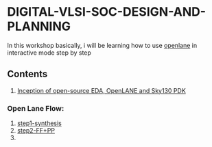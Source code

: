 
# DIGITAL-VLSI-SOC-DESIGN-AND-PLANNING
In this workshop basically, i will be learning how to use [openlane](https://github.com/The-OpenROAD-Project/OpenLane) in interactive mode step by step

## Contents
1. [Inception of open-source EDA, OpenLANE and Sky130 PDK](https://github.com/navi2311/DIGITAL-VLSI-SOC-DESIGN-AND-PLANNING/blob/main/Sky130%20Day%201%20-%20Inception%20of%20open-source%20EDA%2C%20OpenLANE%20and%20Sky130%20PDK/readme.md)
### Open Lane Flow:
1. [step1-synthesis](https://github.com/navi2311/DIGITAL-VLSI-SOC-DESIGN-AND-PLANNING/blob/main/lab1_synthesis/readme.MD)
2. [step2-FF+PP]()
3. 


